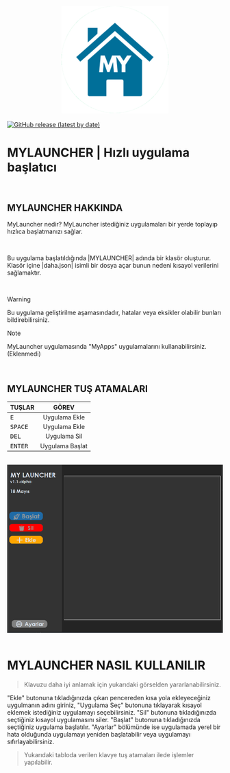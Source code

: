 <div align="center">
 <img width="250" src="https://github.com/TheKeops/My-Launcher/blob/main/img/my-launcher-no.png" alt="mylauncher" />
</div>

[![GitHub release (latest by date)](https://shields.io/github/v/release/TheKeops/My-Launcher)](https://github.com/TheKeops/My-Launcher/releases) 

# MYLAUNCHER | Hızlı uygulama başlatıcı

<br>

## MYLAUNCHER HAKKINDA
MyLauncher nedir? MyLauncher istediğiniz uygulamaları bir yerde toplayıp hızlıca başlatmanızı sağlar.

<br>

Bu uygulama başlatıldığında |MYLAUNCHER| adında bir klasör oluşturur. Klasör içine |daha.json| isimli bir dosya açar bunun nedeni kısayol verilerini sağlamaktır.

<br>

>[!WARNING]
>Bu uygulama geliştirilme aşamasındadır, hatalar veya eksikler olabilir bunları bildirebilirsiniz.

>[!NOTE]
> MyLauncher uygulamasında "MyApps" uygulamalarını kullanabilirsiniz. (Eklenmedi)

<br>

## MYLAUNCHER TUŞ ATAMALARI

| TUŞLAR        | GÖREV         |
| ------------- |:-------------:|
| <kbd>E</kbd>     | Uygulama Ekle |
| <kbd>SPACE</kbd> | Uygulama Ekle |
| <kbd>DEL</kbd>   | Uygulama Sil |
| <kbd>ENTER</kbd> | Uygulama Başlat |

<br>

<div align="center">
 <img width="750" src="https://github.com/TheKeops/My-Launcher/blob/main/img/my-launcher-image.PNG" />
</div>

<br>

# MYLAUNCHER NASIL KULLANILIR
> Klavuzu daha iyi anlamak için yukarıdaki görselden yararlanabilirsiniz.

"Ekle" butonuna tıkladığınızda çıkan pencereden kısa yola ekleyeceğiniz uygulmanın adını giriniz, "Uygulama Seç" butonuna tıklayarak kısayol eklemek istediğiniz uygulamayı seçebilirsiniz. "Sil" butonuna tıkladığınızda seçtiğiniz kısayol uygulamasını siler. "Başlat" butonuna tıkladığınızda seçtiğiniz uygulama başlatılır. "Ayarlar" bölümünde ise uygulamada yerel bir hata olduğunda uygulamayı yeniden başlatabilir veya uygulamayı sıfırlayabilirsiniz.

> Yukarıdaki tabloda verilen klavye tuş atamaları ilede işlemler yapılabilir.
